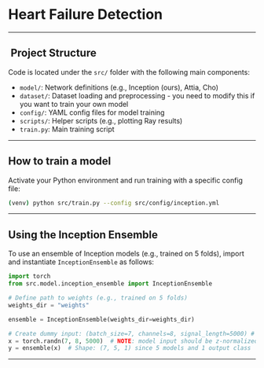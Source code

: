# Heart Failure Detection

---

## ️ Project Structure

Code is located under the `src/` folder with the following main components:

- `model/`: Network definitions (e.g., Inception (ours), Attia, Cho)
- `dataset/`: Dataset loading and preprocessing - you need to modify this if you want to train your own model
- `config/`: YAML config files for model training
- `scripts/`: Helper scripts (e.g., plotting Ray results)
- `train.py`: Main training script

---

##  How to train a model

Activate your Python environment and run training with a specific config file:

```bash
(venv) python src/train.py --config src/config/inception.yml
```

---

##  Using the Inception Ensemble

To use an ensemble of Inception models (e.g., trained on 5 folds), import and instantiate `InceptionEnsemble` as follows:

```python
import torch
from src.model.inception_ensemble import InceptionEnsemble

# Define path to weights (e.g., trained on 5 folds)
weights_dir = "weights"

ensemble = InceptionEnsemble(weights_dir=weights_dir)

# Create dummy input: (batch_size=7, channels=8, signal_length=5000) # 500 Hz times 10 sec
x = torch.randn(7, 8, 5000)  # NOTE: model input should be z-normalized
y = ensemble(x)  # Shape: (7, 5, 1) since 5 models and 1 output class

```
---
